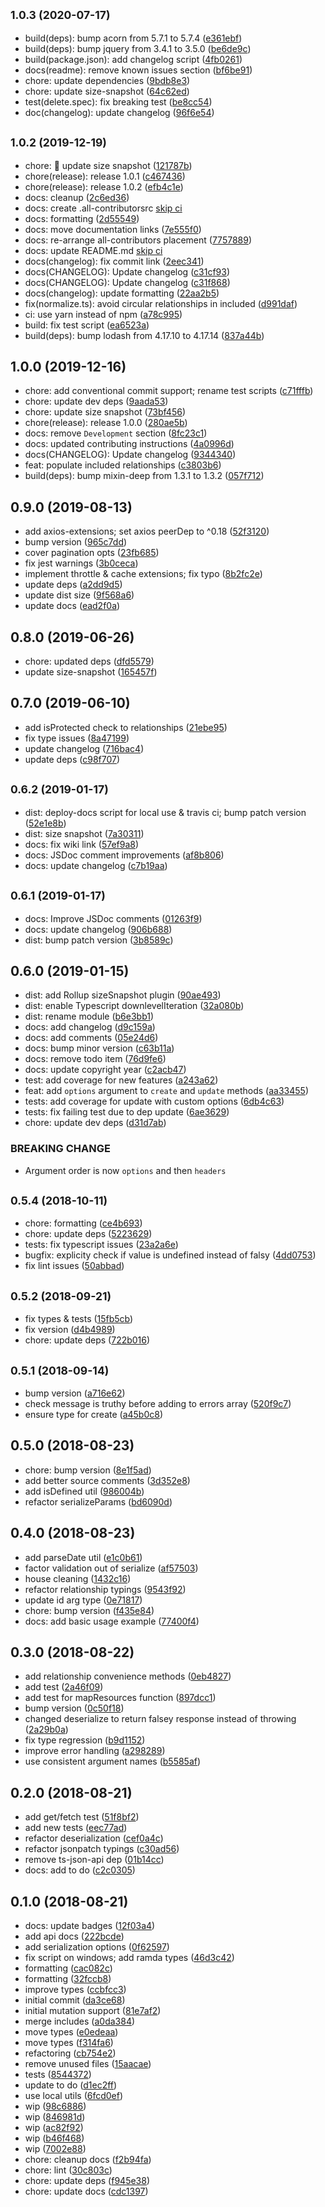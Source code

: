 ## <small>1.0.3 (2020-07-17)</small>

- build(deps): bump acorn from 5.7.1 to 5.7.4 ([e361ebf](https://github.com/nerdstep/elide-jsonapi-client/commit/e361ebf))
- build(deps): bump jquery from 3.4.1 to 3.5.0 ([be6de9c](https://github.com/nerdstep/elide-jsonapi-client/commit/be6de9c))
- build(package.json): add changelog script ([4fb0261](https://github.com/nerdstep/elide-jsonapi-client/commit/4fb0261))
- docs(readme): remove known issues section ([bf6be91](https://github.com/nerdstep/elide-jsonapi-client/commit/bf6be91))
- chore: update dependencies ([9bdb8e3](https://github.com/nerdstep/elide-jsonapi-client/commit/9bdb8e3))
- chore: update size-snapshot ([64c62ed](https://github.com/nerdstep/elide-jsonapi-client/commit/64c62ed))
- test(delete.spec): fix breaking test ([be8cc54](https://github.com/nerdstep/elide-jsonapi-client/commit/be8cc54))
- doc(changelog): update changelog ([96f6e54](https://github.com/nerdstep/elide-jsonapi-client/commit/96f6e54))

## <small>1.0.2 (2019-12-19)</small>

- chore: 🤖 update size snapshot ([121787b](https://github.com/nerdstep/elide-jsonapi-client/commit/121787b))
- chore(release): release 1.0.1 ([c467436](https://github.com/nerdstep/elide-jsonapi-client/commit/c467436))
- chore(release): release 1.0.2 ([efb4c1e](https://github.com/nerdstep/elide-jsonapi-client/commit/efb4c1e))
- docs: cleanup ([2c6ed36](https://github.com/nerdstep/elide-jsonapi-client/commit/2c6ed36))
- docs: create .all-contributorsrc [skip ci](<[bc50e02](https://github.com/nerdstep/elide-jsonapi-client/commit/bc50e02)>)
- docs: formatting ([2d55549](https://github.com/nerdstep/elide-jsonapi-client/commit/2d55549))
- docs: move documentation links ([7e555f0](https://github.com/nerdstep/elide-jsonapi-client/commit/7e555f0))
- docs: re-arrange all-contributors placement ([7757889](https://github.com/nerdstep/elide-jsonapi-client/commit/7757889))
- docs: update README.md [skip ci](<[ed060d3](https://github.com/nerdstep/elide-jsonapi-client/commit/ed060d3)>)
- docs(changelog): fix commit link ([2eec341](https://github.com/nerdstep/elide-jsonapi-client/commit/2eec341))
- docs(CHANGELOG): Update changelog ([c31cf93](https://github.com/nerdstep/elide-jsonapi-client/commit/c31cf93))
- docs(CHANGELOG): Update changelog ([c31f868](https://github.com/nerdstep/elide-jsonapi-client/commit/c31f868))
- docs(changelog): update formatting ([22aa2b5](https://github.com/nerdstep/elide-jsonapi-client/commit/22aa2b5))
- fix(normalize.ts): avoid circular relationships in included ([d991daf](https://github.com/nerdstep/elide-jsonapi-client/commit/d991daf))
- ci: use yarn instead of npm ([a78c995](https://github.com/nerdstep/elide-jsonapi-client/commit/a78c995))
- build: fix test script ([ea6523a](https://github.com/nerdstep/elide-jsonapi-client/commit/ea6523a))
- build(deps): bump lodash from 4.17.10 to 4.17.14 ([837a44b](https://github.com/nerdstep/elide-jsonapi-client/commit/837a44b))

## 1.0.0 (2019-12-16)

- chore: add conventional commit support; rename test scripts ([c71fffb](https://github.com/nerdstep/elide-jsonapi-client/commit/c71fffb))
- chore: update dev deps ([9aada53](https://github.com/nerdstep/elide-jsonapi-client/commit/9aada53))
- chore: update size snapshot ([73bf456](https://github.com/nerdstep/elide-jsonapi-client/commit/73bf456))
- chore(release): release 1.0.0 ([280ae5b](https://github.com/nerdstep/elide-jsonapi-client/commit/280ae5b))
- docs: remove `Development` section ([8fc23c1](https://github.com/nerdstep/elide-jsonapi-client/commit/8fc23c1))
- docs: updated contributing instructions ([4a0996d](https://github.com/nerdstep/elide-jsonapi-client/commit/4a0996d))
- docs(CHANGELOG): Update changelog ([9344340](https://github.com/nerdstep/elide-jsonapi-client/commit/9344340))
- feat: populate included relationships ([c3803b6](https://github.com/nerdstep/elide-jsonapi-client/commit/c3803b6))
- build(deps): bump mixin-deep from 1.3.1 to 1.3.2 ([057f712](https://github.com/nerdstep/elide-jsonapi-client/commit/057f712))

## 0.9.0 (2019-08-13)

- add axios-extensions; set axios peerDep to ^0.18 ([52f3120](https://github.com/nerdstep/elide-jsonapi-client/commit/52f3120))
- bump version ([965c7dd](https://github.com/nerdstep/elide-jsonapi-client/commit/965c7dd))
- cover pagination opts ([23fb685](https://github.com/nerdstep/elide-jsonapi-client/commit/23fb685))
- fix jest warnings ([3b0ceca](https://github.com/nerdstep/elide-jsonapi-client/commit/3b0ceca))
- implement throttle & cache extensions; fix typo ([8b2fc2e](https://github.com/nerdstep/elide-jsonapi-client/commit/8b2fc2e))
- update deps ([a2dd9d5](https://github.com/nerdstep/elide-jsonapi-client/commit/a2dd9d5))
- update dist size ([9f568a6](https://github.com/nerdstep/elide-jsonapi-client/commit/9f568a6))
- update docs ([ead2f0a](https://github.com/nerdstep/elide-jsonapi-client/commit/ead2f0a))

## 0.8.0 (2019-06-26)

- chore: updated deps ([dfd5579](https://github.com/nerdstep/elide-jsonapi-client/commit/dfd5579))
- update size-snapshot ([165457f](https://github.com/nerdstep/elide-jsonapi-client/commit/165457f))

## 0.7.0 (2019-06-10)

- add isProtected check to relationships ([21ebe95](https://github.com/nerdstep/elide-jsonapi-client/commit/21ebe95))
- fix type issues ([8a47199](https://github.com/nerdstep/elide-jsonapi-client/commit/8a47199))
- update changelog ([716bac4](https://github.com/nerdstep/elide-jsonapi-client/commit/716bac4))
- update deps ([c98f707](https://github.com/nerdstep/elide-jsonapi-client/commit/c98f707))

## <small>0.6.2 (2019-01-17)</small>

- dist: deploy-docs script for local use & travis ci; bump patch version ([52e1e8b](https://github.com/nerdstep/elide-jsonapi-client/commit/52e1e8b))
- dist: size snapshot ([7a30311](https://github.com/nerdstep/elide-jsonapi-client/commit/7a30311))
- docs: fix wiki link ([57ef9a8](https://github.com/nerdstep/elide-jsonapi-client/commit/57ef9a8))
- docs: JSDoc comment improvements ([af8b806](https://github.com/nerdstep/elide-jsonapi-client/commit/af8b806))
- docs: update changelog ([c7b19aa](https://github.com/nerdstep/elide-jsonapi-client/commit/c7b19aa))

## <small>0.6.1 (2019-01-17)</small>

- docs: Improve JSDoc comments ([01263f9](https://github.com/nerdstep/elide-jsonapi-client/commit/01263f9))
- docs: update changelog ([906b688](https://github.com/nerdstep/elide-jsonapi-client/commit/906b688))
- dist: bump patch version ([3b8589c](https://github.com/nerdstep/elide-jsonapi-client/commit/3b8589c))

## 0.6.0 (2019-01-15)

- dist: add Rollup sizeSnapshot plugin ([90ae493](https://github.com/nerdstep/elide-jsonapi-client/commit/90ae493))
- dist: enable Typescript downlevelIteration ([32a080b](https://github.com/nerdstep/elide-jsonapi-client/commit/32a080b))
- dist: rename module ([b6e3bb1](https://github.com/nerdstep/elide-jsonapi-client/commit/b6e3bb1))
- docs: add changelog ([d9c159a](https://github.com/nerdstep/elide-jsonapi-client/commit/d9c159a))
- docs: add comments ([05e24d6](https://github.com/nerdstep/elide-jsonapi-client/commit/05e24d6))
- docs: bump minor version ([c63b11a](https://github.com/nerdstep/elide-jsonapi-client/commit/c63b11a))
- docs: remove todo item ([76d9fe6](https://github.com/nerdstep/elide-jsonapi-client/commit/76d9fe6))
- docs: update copyright year ([c2acb47](https://github.com/nerdstep/elide-jsonapi-client/commit/c2acb47))
- test: add coverage for new features ([a243a62](https://github.com/nerdstep/elide-jsonapi-client/commit/a243a62))
- feat: add `options` argument to `create` and `update` methods ([aa33455](https://github.com/nerdstep/elide-jsonapi-client/commit/aa33455))
- tests: add coverage for update with custom options ([6db4c63](https://github.com/nerdstep/elide-jsonapi-client/commit/6db4c63))
- tests: fix failing test due to dep update ([6ae3629](https://github.com/nerdstep/elide-jsonapi-client/commit/6ae3629))
- chore: update dev deps ([d31d7ab](https://github.com/nerdstep/elide-jsonapi-client/commit/d31d7ab))

### BREAKING CHANGE

- Argument order is now `options` and then `headers`

## <small>0.5.4 (2018-10-11)</small>

- chore: formatting ([ce4b693](https://github.com/nerdstep/elide-jsonapi-client/commit/ce4b693))
- chore: update deps ([5223629](https://github.com/nerdstep/elide-jsonapi-client/commit/5223629))
- tests: fix typescript issues ([23a2a6e](https://github.com/nerdstep/elide-jsonapi-client/commit/23a2a6e))
- bugfix: explicity check if value is undefined instead of falsy ([4dd0753](https://github.com/nerdstep/elide-jsonapi-client/commit/4dd0753))
- fix lint issues ([50abbad](https://github.com/nerdstep/elide-jsonapi-client/commit/50abbad))

## <small>0.5.2 (2018-09-21)</small>

- fix types & tests ([15fb5cb](https://github.com/nerdstep/elide-jsonapi-client/commit/15fb5cb))
- fix version ([d4b4989](https://github.com/nerdstep/elide-jsonapi-client/commit/d4b4989))
- chore: update deps ([722b016](https://github.com/nerdstep/elide-jsonapi-client/commit/722b016))

## <small>0.5.1 (2018-09-14)</small>

- bump version ([a716e62](https://github.com/nerdstep/elide-jsonapi-client/commit/a716e62))
- check message is truthy before adding to errors array ([520f9c7](https://github.com/nerdstep/elide-jsonapi-client/commit/520f9c7))
- ensure type for create ([a45b0c8](https://github.com/nerdstep/elide-jsonapi-client/commit/a45b0c8))

## 0.5.0 (2018-08-23)

- chore: bump version ([8e1f5ad](https://github.com/nerdstep/elide-jsonapi-client/commit/8e1f5ad))
- add better source comments ([3d352e8](https://github.com/nerdstep/elide-jsonapi-client/commit/3d352e8))
- add isDefined util ([986004b](https://github.com/nerdstep/elide-jsonapi-client/commit/986004b))
- refactor serializeParams ([bd6090d](https://github.com/nerdstep/elide-jsonapi-client/commit/bd6090d))

## 0.4.0 (2018-08-23)

- add parseDate util ([e1c0b61](https://github.com/nerdstep/elide-jsonapi-client/commit/e1c0b61))
- factor validation out of serialize ([af57503](https://github.com/nerdstep/elide-jsonapi-client/commit/af57503))
- house cleaning ([1432c16](https://github.com/nerdstep/elide-jsonapi-client/commit/1432c16))
- refactor relationship typings ([9543f92](https://github.com/nerdstep/elide-jsonapi-client/commit/9543f92))
- update id arg type ([0e71817](https://github.com/nerdstep/elide-jsonapi-client/commit/0e71817))
- chore: bump version ([f435e84](https://github.com/nerdstep/elide-jsonapi-client/commit/f435e84))
- docs: add basic usage example ([77400f4](https://github.com/nerdstep/elide-jsonapi-client/commit/77400f4))

## 0.3.0 (2018-08-22)

- add relationship convenience methods ([0eb4827](https://github.com/nerdstep/elide-jsonapi-client/commit/0eb4827))
- add test ([2a46f09](https://github.com/nerdstep/elide-jsonapi-client/commit/2a46f09))
- add test for mapResources function ([897dcc1](https://github.com/nerdstep/elide-jsonapi-client/commit/897dcc1))
- bump version ([0c50f18](https://github.com/nerdstep/elide-jsonapi-client/commit/0c50f18))
- changed deserialize to return falsey response instead of throwing ([2a29b0a](https://github.com/nerdstep/elide-jsonapi-client/commit/2a29b0a))
- fix type regression ([b9d1152](https://github.com/nerdstep/elide-jsonapi-client/commit/b9d1152))
- improve error handling ([a298289](https://github.com/nerdstep/elide-jsonapi-client/commit/a298289))
- use consistent argument names ([b5585af](https://github.com/nerdstep/elide-jsonapi-client/commit/b5585af))

## 0.2.0 (2018-08-21)

- add get/fetch test ([51f8bf2](https://github.com/nerdstep/elide-jsonapi-client/commit/51f8bf2))
- add new tests ([eec77ad](https://github.com/nerdstep/elide-jsonapi-client/commit/eec77ad))
- refactor deserialization ([cef0a4c](https://github.com/nerdstep/elide-jsonapi-client/commit/cef0a4c))
- refactor jsonpatch typings ([c30ad56](https://github.com/nerdstep/elide-jsonapi-client/commit/c30ad56))
- remove ts-json-api dep ([01b14cc](https://github.com/nerdstep/elide-jsonapi-client/commit/01b14cc))
- docs: add to do ([c2c0305](https://github.com/nerdstep/elide-jsonapi-client/commit/c2c0305))

## 0.1.0 (2018-08-21)

- docs: update badges ([12f03a4](https://github.com/nerdstep/elide-jsonapi-client/commit/12f03a4))
- add api docs ([222bcde](https://github.com/nerdstep/elide-jsonapi-client/commit/222bcde))
- add serialization options ([0f62597](https://github.com/nerdstep/elide-jsonapi-client/commit/0f62597))
- fix script on windows; add ramda types ([46d3c42](https://github.com/nerdstep/elide-jsonapi-client/commit/46d3c42))
- formatting ([cac082c](https://github.com/nerdstep/elide-jsonapi-client/commit/cac082c))
- formatting ([32fccb8](https://github.com/nerdstep/elide-jsonapi-client/commit/32fccb8))
- improve types ([ccbfcc3](https://github.com/nerdstep/elide-jsonapi-client/commit/ccbfcc3))
- initial commit ([da3ce68](https://github.com/nerdstep/elide-jsonapi-client/commit/da3ce68))
- initial mutation support ([81e7af2](https://github.com/nerdstep/elide-jsonapi-client/commit/81e7af2))
- merge includes ([a0da384](https://github.com/nerdstep/elide-jsonapi-client/commit/a0da384))
- move types ([e0edeaa](https://github.com/nerdstep/elide-jsonapi-client/commit/e0edeaa))
- move types ([f314fa6](https://github.com/nerdstep/elide-jsonapi-client/commit/f314fa6))
- refactoring ([cb754e2](https://github.com/nerdstep/elide-jsonapi-client/commit/cb754e2))
- remove unused files ([15aacae](https://github.com/nerdstep/elide-jsonapi-client/commit/15aacae))
- tests ([8544372](https://github.com/nerdstep/elide-jsonapi-client/commit/8544372))
- update to do ([d1ec2ff](https://github.com/nerdstep/elide-jsonapi-client/commit/d1ec2ff))
- use local utils ([6fcd0ef](https://github.com/nerdstep/elide-jsonapi-client/commit/6fcd0ef))
- wip ([98c6886](https://github.com/nerdstep/elide-jsonapi-client/commit/98c6886))
- wip ([846981d](https://github.com/nerdstep/elide-jsonapi-client/commit/846981d))
- wip ([ac82f92](https://github.com/nerdstep/elide-jsonapi-client/commit/ac82f92))
- wip ([b46f468](https://github.com/nerdstep/elide-jsonapi-client/commit/b46f468))
- wip ([7002e88](https://github.com/nerdstep/elide-jsonapi-client/commit/7002e88))
- chore: cleanup docs ([f2b94fa](https://github.com/nerdstep/elide-jsonapi-client/commit/f2b94fa))
- chore: lint ([30c803c](https://github.com/nerdstep/elide-jsonapi-client/commit/30c803c))
- chore: update deps ([f945e38](https://github.com/nerdstep/elide-jsonapi-client/commit/f945e38))
- chore: update docs ([cdc1397](https://github.com/nerdstep/elide-jsonapi-client/commit/cdc1397))
